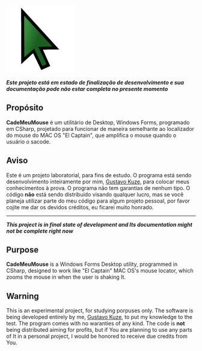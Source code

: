 
<img width="180" height="180" alt="ShakeAndFind-Logo" src="https://github.com/Gustavo-Kuze/CadeMeuMouse/blob/master/git_resources/imgs/ShakeAndFind_Ico.png">

_**Este projeto está em estado de finalização de desenvolvimento e sua documentação pode não estar completa no presente momento**_

## Propósito
**CadeMeuMouse** é um utilitário de Desktop, Windows Forms, programado em CSharp, projetado para funcionar de maneira semelhante ao localizador do mouse do MAC OS "El Captain", que amplifica o mouse quando o usuário o sacode.

## Aviso
Este é um projeto laboratorial, para fins de estudo. O programa está sendo desenvolvimento inteiramente por mim, <a href="https://github.com/Gustavo-Kuze/">Gustavo Kuze</a>, para colocar meus conhecimentos à prova. O programa não tem garantias de nenhum tipo. O código **não** está sendo distribuído visando qualquer lucro, mas se você planeja utilizar parte do meu código para algum projeto pessoal, por favor cojite me dar os devidos créditos, eu ficarei muito honrado.


____

_**This project is in final state of development and Its documentation might not be complete right now**_

## Purpose
**CadeMeuMouse** is a Windows Forms Desktop utility, programmed in CSharp, designed to work like "El Captain" MAC OS's mouse locator, which zooms the mouse in when the user is shaking It.

## Warning
This is an experimental project, for studying porpuses only. The software is being developed entirely by me, <a href="https://github.com/Gustavo-Kuze/">Gustavo Kuze</a>, to put my knowledge to the test. The program comes with no waranties of any kind. The code is **not** being distributed aiming for profits, but if You are planning to use any parts of It in a personal project, I would be honored to receive due credits from You.




